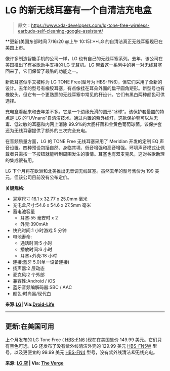 # LG 的新无线耳塞有一个自清洁充电盒

> 原文：<https://www.xda-developers.com/lg-tone-free-wireless-earbuds-self-cleaning-google-assistant/>

**更新(美国东部时间 7/16/20 @上午 10:15):**LG 的自清洁真正无线耳塞现已在美国上市。

像许多制造智能手机的公司一样，LG 也有自己的无线耳塞系列。去年，该公司在美国推出了有谷歌助手支持的 LG 无耳机。LG 带着这一系列中的另一对无线耳塞回来了，它们保留了最酷的功能之一。

新款耳塞似乎又被称为 LG TONE Free(型号为 HBS-FN6)，但它们采用了全新的设计。去年的型号有橡胶耳塞，有点像挂在耳朵外面的扁平圆角矩形。新型号也有橡胶头，但它有一个更熟悉的无线耳塞中常见的杆设计。它们有黑白两种颜色可供选择。

充电盒看起来和去年差不多。它是一个边缘光滑的圆形“冰球”。该保护套最酷的特点是 LG 的“UVnano”自清洁技术。通过内置的紫外线灯，这款保护套可以从无毒、低过敏的耳塞和内网上消除 99.9%的大肠杆菌和金黄色葡萄球菌。该保护套还为无线耳塞提供了额外的三次完全充电。

在音频质量方面，LG 的 TONE Free 无线耳塞采用了 Meridian 开发的定制 EQ 声音设置。四种预设包括自然、身临其境、低音增强和高音增强。环境声音模式让佩戴者只需按一下按钮就能听到周围发生的事情。耳塞也有双麦克风，这对谷歌助理的集成很有用。

LG 下个月将在欧洲和北美推出无音调无线耳塞。虽然去年的型号售价为 199 美元，但该公司目前没有公布定价。

**关键规格:**

*   耳塞尺寸:16.1 x 32.77 x 25.0mm 毫米
*   充电盒尺寸:54.6 x 54.6 x 27.5mm 毫米
*   蓄电池容量
    *   耳塞:55 毫安时 x 2
    *   外壳:390mAh
*   快充时间:1 小时游戏 5 分钟
*   电池寿命:
    *   通话时间:5 小时
    *   播放时间:6 小时
    *   耳塞+外壳:18 小时
*   连接:蓝牙 5.0(单一设备连接)
*   扬声器:2 层动态
*   麦克风:2 个外部
*   兼容性:Android / iOS
*   蓝牙音频编解码器:SBC / AAC
*   颜色:时尚黑/现代白

**来源:[LG](http://www.lgnewsroom.com/2020/06/newest-lg-true-wireless-earbuds-self-clean-sound-great-with-meridian-audio/)| Via:[Droid-Life](https://www.droid-life.com/2020/06/25/lgs-new-wireless-earbuds-get-cleaned-with-uv-while-charging/)**

* * *

## 更新:在美国可用

上个月发布的 LG Tone Free ( [HBS-FN6](https://www.lg.com/us/bluetooth-headsets-headphones/lg-hbs-fn6-black-tone-free#none) )现在在美国售价 149.99 美元。它们只有黑色可选。LG 还发布了没有紫外线清洁外壳的 129.99 美元 [HBS-FN5W](https://www.lg.com/us/bluetooth-headsets-headphones/lg-hbs-fn5w-black-tone-free) 型号，以及更便宜的 99.99 美元 [HBS-FN4](https://www.lg.com/us/bluetooth-headsets-headphones/lg-hbs-fn4-black-tone-free) 型号，没有紫外线清洁*和*无线充电。

**来源: [LG 店](https://www.lg.com/us/bluetooth-headsets-headphones/lg-hbs-fn6-black-tone-free#none) | Via: [The Verge](https://www.theverge.com/2020/7/16/21326782/lg-tone-free-hbs-fn6-true-wireless-earbuds-uv-light-self-cleaning-sterilize)**